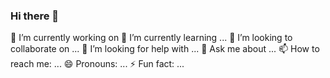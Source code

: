 ### Hi there 👋

[](https://github.com/NoSoyDani/NoSoyDani/blob/master/zm6VTYC.gif)

🔭 I’m currently working on 
🌱 I’m currently learning ...
👯 I’m looking to collaborate on ...
🤔 I’m looking for help with ...
💬 Ask me about ...
📫 How to reach me: ...
😄 Pronouns: ...
⚡ Fun fact: ...

